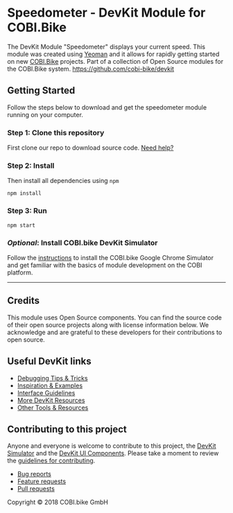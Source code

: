 # Speedometer - DevKit Module for COBI.Bike
The DevKit Module "Speedometer" displays your current speed.
This module was created using [Yeoman](http://yeoman.io) and it allows for rapidly getting started on new [COBI.Bike](https://cobi.bike) projects.
Part of a collection of Open Source modules for the COBI.Bike system. https://github.com/cobi-bike/devkit
<!-- TODO - add module picture here. -->

## Getting Started
Follow the steps below to download and get the speedometer module running on your computer.
 
### Step 1: Clone this repository
First clone our repo to download source code. [Need help?](https://help.github.com/en/articles/fork-a-repo)

### Step 2: Install
Then install all dependencies using ```npm```
```
npm install
```

### Step 3: Run
```
npm start
```

### _Optional_: Install COBI.bike DevKit Simulator

Follow the [instructions](https://github.com/cobi-bike/DevKit#-test-your-module) to install the COBI.bike Google Chrome Simulator and get familiar with the basics of module development on the COBI platform.

---

## Credits
This module uses Open Source components. You can find the source code of their open source projects along with license information below. We acknowledge and are grateful to these developers for their contributions to open source.


## Useful DevKit links

* [Debugging Tips & Tricks](https://github.com/cobi-bike/DevKit#debugging-tips--tricks)
* [Inspiration & Examples](https://github.com/cobi-bike/DevKit#inspiration--examples)
* [Interface Guidelines](https://github.com/cobi-bike/DevKit#interface-guidelines)
* [More DevKit Resources](https://github.com/cobi-bike/DevKit#inspiration--examples)
* [Other Tools & Resources](https://github.com/cobi-bike/DevKit#other-tools--resources)


## Contributing to this project

Anyone and everyone is welcome to contribute to this project, the [DevKit Simulator](https://github.com/cobi-bike/DevKit-Simulator) and the [DevKit UI Components](https://github.com/cobi-bike/DevKit-UI). Please take a moment to review the [guidelines for contributing](https://github.com/cobi-bike/DevKit/blob/master/CONTRIBUTING.md).

* [Bug reports](https://github.com/cobi-bike/DevKit/blob/master/CONTRIBUTING.md#bugs)
* [Feature requests](https://github.com/cobi-bike/DevKit/blob/master/CONTRIBUTING.md#features)
* [Pull requests](https://github.com/cobi-bike/DevKit/blob/master/CONTRIBUTING.md#pull-requests)

Copyright © 2018 COBI.bike GmbH